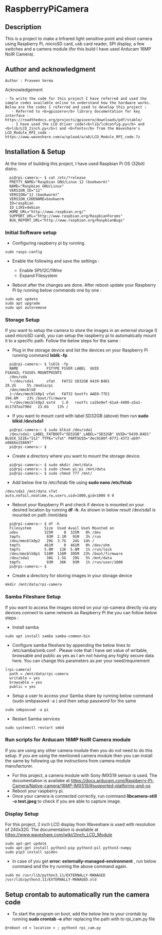 # RaspberryPiCamera

## Description
This is a project to make a Infrared light sensitive point and shoot camera using Raspberry Pi, microSD card, usb card reader, SPI display, a few switches and a camera module (for this build I have used Arducam 16MP NoIR Camera).

## Author and acknowledgment
```
Author : Praveen Verma
```
Acknowledgement
```
- To write the code for this project I have referred and used the sample codes available online to understand how the hardware works. Below are the codes I referred and used to develop this project :
   - Referred to <b>gpiozero</b> library documentation for key interface - https://readthedocs.org/projects/gpiozero/downloads/pdf/stable/
   - I have used the LCD driver code(<b>lib/lcdconfig.py</b> and <b>lib/LCD_2inch.py</b>) and <b>fonts</b> from the Waveshare's LCD_Module_RPI_code - https://www.waveshare.com/w/upload/a/a8/LCD_Module_RPI_code.7z
```

## Installation & Setup
At the time of building this project, I have used Raspbian Pi OS (32bit) distro.

```
  pi@rpi-camera:~ $ cat /etc/*release
  PRETTY_NAME="Raspbian GNU/Linux 12 (bookworm)"
  NAME="Raspbian GNU/Linux"
  VERSION_ID="12"
  VERSION="12 (bookworm)"
  VERSION_CODENAME=bookworm
  ID=raspbian
  ID_LIKE=debian
  HOME_URL="http://www.raspbian.org/"
  SUPPORT_URL="http://www.raspbian.org/RaspbianForums"
  BUG_REPORT_URL="http://www.raspbian.org/RaspbianBugs"
```

### Initial Software setup
 -  Configuring raspberry pi by running
```
sudo raspi-config
```
 -  Enable the following and save the settings :
    -  Enable SPI/I2C/1Wire
    -  Expand Filesystem

 -  Reboot after the changes are done. After reboot update your Raspberry Pi by running below commands one by one :
```
sudo apt update
sudo apt upgrade
sudo apt autoremove
```

### Storage Setup
If you want to setup the camera to store the images in an external storage (I used microSD card), you can setup the raspberry pi to automatically mount it to a specific path. Follow the below steps for the same :

 -  Plug in the storage device and list the devices on your Raspberry Pi running command <b>lsblk -fp</b>
```
  pi@rpi-camera:~ $ lsblk -fp
  NAME             FSTYPE FSVER LABEL  UUID                                 FSAVAIL FSUSE% MOUNTPOINTS
  /dev/sda                                                                                 
  └─/dev/sda1      vfat   FAT32 SD32GB 6439-B4D1                              28.2G     5% /media/pi
  /dev/mmcblk0                                                                             
  ├─/dev/mmcblk0p1 vfat   FAT32 bootfs AAE0-77E1                             394.6M    23% /boot/firmware
  └─/dev/mmcblk0p2 ext4   1.0   rootfs ca2be9ef-61a4-4400-a5a1-dc17d7ea790d   23.6G    13% /
```
 -  If you want to mount card with label SD32GB (above) then run <b>sudo blkid /dev/sda1</b>
```
  pi@rpi-camera:~ $ sudo blkid /dev/sda1
  /dev/sda1: LABEL_FATBOOT="SD32GB" LABEL="SD32GB" UUID="6439-B4D1" BLOCK_SIZE="512" TYPE="vfat" PARTUUID="dec9100f-0771-43f2-ab9f-e0866e25869f"
  pi@rpi-camera:~ $
```
 -  Create a directory where you want to mount the storage device.
```
  pi@rpi-camera:~ $ sudo mkdir /mnt/data
  pi@rpi-camera:~ $ sudo chown pi:pi /mnt/data
  pi@rpi-camera:~ $ sudo chmod 777 /mnt/
```
 -  Add below line to /etc/fstab file using <b>sudo nano /etc/fstab</b>
```
/dev/sda1 /mnt/data vfat auto,nofail,noatime,rw,users,uid=1000,gid=1000 0 0
```
 -  Reboot your Raspberry Pi and check if device is mounted on your desired location by running <b>df -h</b>. As shown in below result /dev/sda1 is mounted on path /mnt/data
```
  pi@rpi-camera:~ $ df -h
  Filesystem      Size  Used Avail Use% Mounted on
  udev            325M     0  325M   0% /dev
  tmpfs            93M  2.1M   91M   3% /run
  /dev/mmcblk0p2   29G  3.7G   24G  14% /
  tmpfs           461M     0  461M   0% /dev/shm
  tmpfs           5.0M   12K  5.0M   1% /run/lock
  /dev/mmcblk0p1  510M  116M  395M  23% /boot/firmware
  /dev/sda1        30G  1.5G   29G   5% /mnt/data
  tmpfs            93M   36K   93M   1% /run/user/1000
  pi@rpi-camera:~ $ 
```
 - Create a directory for storing images in your storage device
```
mkdir /mnt/data/rpi-camera
```

### Samba Fileshare Setup
If you want to access the images stored on your rpi-camera directly via any devices connect to same network as Raspberry Pi the you can follow below steps :

 - Install samba
```
sudo apt install samba samba-common-bin
```
 - Configure samba fileshare by appending the below lines to /etc/samba/smb.conf . Please note that I have set value of writable, browsable and public as yes as I am not having any highly secure data here. You can change this parameters as per your need/requirement
```
[rpi-camera]
  path = /mnt/data/rpi-camera
  writable = yes
  browsable = yes
  public = yes
```
 - Setup a user to access your Samba share by running below command (sudo smbpasswd -a <USERNAME>) and then setup password for the same
```
sudo smbpasswd -a pi
```
 - Restart Samba services
```
sudo systemctl restart smbd
```

### Run scripts for Arducam 16MP NoIR Camera module

If you are using any other camera module then you do not need to do this setup. If you are using the mentioned camera module then you can install the same by following up the instructions from camera module manufacturer.
 - For this project, a camera module with Sony IMX519 sensor is used. The documentation is availabe at https://docs.arducam.com/Raspberry-Pi-Camera/Native-camera/16MP-IMX519/#supported-platforms-and-os
 - Reboot your raspberry pi.
 - Once your camera is connected correctly, run command <b>libcamera-still -o test.jpeg</b> to check if you are able to capture image. 

### Display Setup

For this project, 2 inch LCD display from Waveshare is used with resolution of 240x320. The documentation is available at https://www.waveshare.com/wiki/2inch_LCD_Module
```
sudo apt-get update
sudo apt-get install python3-pip python3-pil python3-numpy
sudo pip3 install spidev
```
 - In case of you get <b>error: externally-managed-environment</b> , run below command and the try running the above command again.
```
sudo mv /usr/lib/python3.11/EXTERNALLY-MANAGED /usr/lib/python3.11/EXTERNALLY-MANAGED.old
```

## Setup crontab to automatically run the camera code

 - To start the program on boot, add the below line to your crontab by running <b> sudo crontab -e </b> after replacing the path with <location> to rpi_cam.py file
```
@reboot cd < location > ; python3 rpi_cam.py
```
